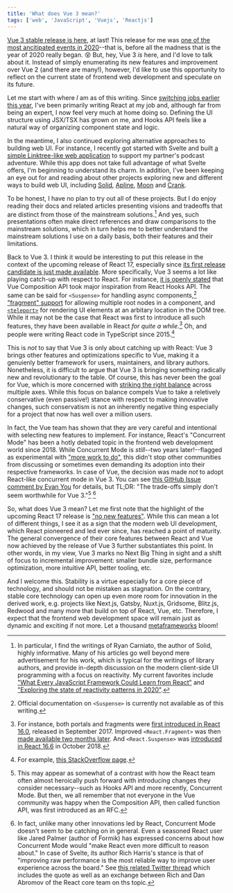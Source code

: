 ```yaml
---
title: 'What does Vue 3 mean?'
tags: ['web', 'JavaScript', 'Vuejs', 'Reactjs']
---
```


[Vue 3 stable release is here](https://github.com/vuejs/vue-next/releases/tag/v3.0.0), at last! This release for me was [one of the most ancitipated events in 2020](../in-anticipation-of-vue-3)--that is, before all the madness that is the year of 2020 really began. 😵 But, hey, Vue 3 _is_ here, and I'd love to talk about it. Instead of simply enumerating its new features and improvement over Vue 2 (and there are many!), however, I'd like to use this opportunity to reflect on the current state of frontend web development and speculate on its future.

Let me start with where _I_ am as of this writing. Since [switching jobs earlier this year](../my-first-month-as-a-developer-by-title), I've been primarily writing React at my job and, although far from being an expert, I now feel very much at home doing so. Defining the UI structure using JSX/TSX has grown on me, and Hooks API feels like a natural way of organizing component state and logic.

In the meantime, I also continued exploring alternative approaches to building web UI. For instance, I recently got started with Svelte and built [a simple Linktree-like web application](https://links.oliviabioni.com/) to support my partner's podcast adventure. While this app does not take full advantage of what Svelte offers, I'm beginning to understand its charm. In addition, I've been keeping an eye out for and reading about other projects exploring new and different ways to build web UI, including [Solid](https://github.com/ryansolid/solid), [Apline](https://github.com/alpinejs/alpine/), [Moon](https://moonjs.org) and [Crank](https://crank.js.org/).

To be honest, I have no plan to try out all of these projects. But I do enjoy reading their docs and related articles presenting visions and tradeoffs that are distinct from those of the mainstream solutions.[^1] And yes, such presentations often make direct references and draw comparisons to the mainstream solutions, which in turn helps me to better understand the mainstream solutions I use on a daily basis, both their features and their limitations.

[^1]: In particular, I find the writings of Ryan Carniato, the author of Solid, highly informative. Many of his articles go well beyond mere advertisement for his work, which is typical for the writings of library authors, and provide in-depth discussion on the modern client-side UI programming with a focus on reactivity. My current favorites include ["What Every JavaScript Framework Could Learn from React"](https://medium.com/@ryansolid/what-every-javascript-framework-could-learn-from-react-1e2bbd9feb09) and ["Exploring the state of reactivity patterns in 2020"](https://indepth.dev/exploring-the-state-of-reactivity-patterns-in-2020/).

Back to Vue 3. I think it would be interesting to put this release in the context of the upcoming release of React 17, especially since [its first release candidate is just made available](https://reactjs.org/blog/2020/08/10/react-v17-rc.html). More specifically, Vue 3 seems a lot like playing catch-up with respect to React. For instance, [it is openly stated](https://composition-api.vuejs.org/#comparison-with-react-hooks) that Vue Composition API took major inspiration from React Hooks API. The same can be said for `<Suspense>` for handling async components,[^2] ["fragment" support](https://v3.vuejs.org/guide/migration/fragments.html) for allowing multiple root nodes in a component, and [`<teleport>`](https://v3.vuejs.org/guide/teleport.html) for rendering UI elements at an arbitary location in the DOM tree. While it may not be the case that React was first to introduce all such features, they have been available in React _for quite a while_.[^3] Oh, and people were writing React code in TypeScript since 2015.[^4]

[^2]: Official documentation on `<Suspense>` is currently not available as of this writing.
[^3]: For instance, both portals and fragments were [first introduced in React 16.0](https://reactjs.org/blog/2017/09/26/react-v16.0.html), released in September 2017. Improved `<React.Fragment>` was then [made available two months later](https://reactjs.org/blog/2017/11/28/react-v16.2.0-fragment-support.html). And `<React.Suspense>` was [introduced in React 16.6](https://reactjs.org/blog/2018/10/23/react-v-16-6.html) in October 2018.
[^4]: For example, [this StackOverflow page](https://stackoverflow.com/questions/34224007/is-there-any-downside-to-using-tsx-instead-of-ts-all-the-times-in-typescript).

This is _not_ to say that Vue 3 is only about catching up with React: Vue 3 brings other features and optimizations specific to Vue, making it a genuienly better framework for users, maintainers, and library authors. Nonetheless, it is difficult to argue that Vue 3 is bringing something radically new and revolutionary to the table. Of course, this has never been the goal for Vue, which is more concerned with [striking the right balance](https://youtu.be/ANtSWq-zI0s) across multiple axes. While this focus on balance compels Vue to take a reletively conservative (even passive!) stance with respect to making innovative changes, such conservatism is not an inherently negative thing especially for a project that now has well over a million users.

In fact, the Vue team has shown that they are very careful and intentional with selecting new features to implement. For instance, React's "Concurrent Mode" has been a hotly debated topic in the frontend web development world since 2018. While Concurrent Mode is _still_--two years later!--flagged as experimental with ["more work to do"](https://github.com/facebook/react/issues/13206#issuecomment-614082019), this didn't stop other communities from discussing or sometimes even demanding its adoption into their respective frameworks. In case of Vue, the decision was made _not_ to adopt React-like concurrent mode in Vue 3. You can see [this GitHub Issue comment by Evan You](https://github.com/vuejs/rfcs/issues/89#issuecomment-546988615) for details, but TL;DR: "The trade-offs simply don't seem worthwhile for Vue 3."[^5] [^6]

[^5]: This may appear as somewhat of a contrast with how the React team often almost heroically push forward with introducing changes they consider necessary--such as Hooks API and more recently, Concurrent Mode. But then, we all remember that not everyone in the Vue community was happy when the Composition API, then called function API, was first introduced as an RFC.
[^6]: In fact, unlike many other innovations led by React, Concurrent Mode doesn't seem to be catching on in general. Even a seasoned React user like Jared Palmer (author of Formik) has expressed concerns about how Concurrent Mode would "make React even more difficult to reason about." In case of Svelte, its author Rich Harris's stance is that of "improving raw performance is the most reliable way to improve user experience across the board." See [this related Twitter thread](https://mobile.twitter.com/Rich_Harris/status/1120776617758998528) which includes the quote as well as an exchange between Rich and Dan Abromov of the React core team on ths topic.

So, what does Vue 3 mean? Let me first note that the highlight of the upcoming React 17 release is ["no new features"](https://reactjs.org/blog/2020/08/10/react-v17-rc.html#no-new-features). While this can mean a lot of different things, I see it as a sign that the modern web UI development, which React pioneered and led ever since, has reached a point of maturity. The general convergence of their core features between React and Vue now achieved by the release of Vue 3 further substantiates this point. In other words, in my view, Vue 3 marks no Next Big Thing in sight and a shift of focus to incremental improvement: smaller bundle size, performance optimization, more intuitive API, better tooling, etc.

And I welcome this. Stability is a virtue especially for a core piece of technology, and should not be mistaken as stagnation. On the contrary, stable core technology can open up even more room for innovation in the derived work, e.g. projects like Next.js, Gatsby, Nuxt.js, Gridsome, Blitz.js, Redwood and many more that build on top of React, Vue, etc. Therefore, I expect that the frontend web development space will remain just as dynamic and exciting if not more. Let a thousand [metaframeworks](https://www.swyx.io/writing/react-distros/) bloom!
